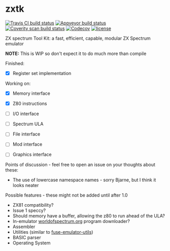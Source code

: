 # zxtk
[![Travis CI build status](https://api.travis-ci.org/icecream95/zxtk.svg?branch=master)](https://travis-ci.org/icecream95/zxtk) [![Appveyor build status](https://ci.appveyor.com/api/projects/status/github/icecream95/zxtk?branch=master&svg=true)](https://ci.appveyor.com/project/icecream95/zxtk) [![Coverity scan build status](https://scan.coverity.com/projects/12869/badge.svg)](https://scan.coverity.com/projects/icecream95-zxtk) [![Codecov](https://img.shields.io/codecov/c/github/icecream95/zxtk.svg)](https://codecov.io/gh/icecream95/zxtk) [![license](https://img.shields.io/github/license/icecream95/zxtk.svg)](https://github.com/icecream95/zxtk/blob/master/LICENSE)

ZX spectrum Tool Kit: a fast, efficient, capable, modular ZX Spectrum emulator

**NOTE:** This is WIP so don't expect it to do much more than compile

Finished:
 - [x] Register set implementation

Working on:
 - [x] Memory interface
 - [x] Z80 instructions
 - [ ] I/O interface
 - [ ] Spectrum ULA
 - [ ] File interface
 - [ ] Mod interface
 - [ ] Graphics interface
 

Points of discussion - feel free to open an issue on your thoughts about these:
 - The use of lowercase namespace names - sorry Bjarne, but I think it looks neater

Possible features - these might not be added until after 1.0
 - ZX81 compatibility?
 - Issue 1 speccy?
 - Should memory have a buffer, allowing the z80 to run ahead of the ULA?
 - In-emulator [worldofspectrum.org](https://worldofspectrum.org) program downloader?
 - Assembler
 - Utilities (similar to [fuse-emulator-utils](https://sourceforge.net/p/fuse-emulator/fuse-utils/ci/master/tree/))
 - BASIC parser
 - Operating System
